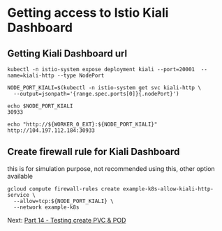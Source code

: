 # Getting access to Istio Kiali Dashboard

## Getting Kiali Dashboard url
```
kubectl -n istio-system expose deployment kiali --port=20001  --name=kiali-http --type NodePort

NODE_PORT_KIALI=$(kubectl -n istio-system get svc kiali-http \
  --output=jsonpath='{range.spec.ports[0]}{.nodePort}')

echo $NODE_PORT_KIALI
30933

echo "http://${WORKER_0_EXT}:${NODE_PORT_KIALI}"
http://104.197.112.184:30933

```

## Create firewall rule for Kiali Dashboard
this is for simulation purpose, not recommended using this, other option available
```
gcloud compute firewall-rules create example-k8s-allow-kiali-http-service \
  --allow=tcp:${NODE_PORT_KIALI} \
  --network example-k8s
```


Next: [Part 14 - Testing create PVC & POD](14-part-13.md)
